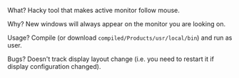 What? Hacky tool that makes active monitor follow mouse.


Why? New windows will always appear on the monitor you are looking on.


Usage? Compile (or download `compiled/Products/usr/local/bin`) and run as user.


Bugs? Doesn't track display layout change (i.e. you need to restart it if display configuration changed).
